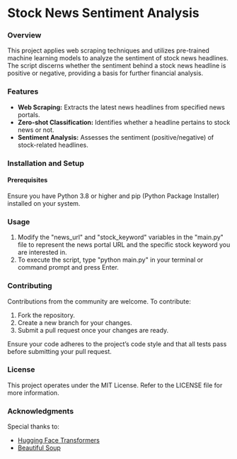 # Stock News Sentiment Analysis

### Overview
This project applies web scraping techniques and utilizes pre-trained machine learning models to analyze the sentiment of stock news headlines. The script discerns whether the sentiment behind a stock news headline is positive or negative, providing a basis for further financial analysis.

### Features
- **Web Scraping:** Extracts the latest news headlines from specified news portals.
- **Zero-shot Classification:** Identifies whether a headline pertains to stock news or not.
- **Sentiment Analysis:** Assesses the sentiment (positive/negative) of stock-related headlines.

### Installation and Setup

#### Prerequisites
Ensure you have Python 3.8 or higher and pip (Python Package Installer) installed on your system.

### Usage

1. Modify the "news_url" and "stock_keyword" variables in the "main.py" file to represent the news portal URL and the specific stock keyword you are interested in.
2. To execute the script, type "python main.py" in your terminal or command prompt and press Enter.

### Contributing
Contributions from the community are welcome. To contribute:
1. Fork the repository.
2. Create a new branch for your changes.
3. Submit a pull request once your changes are ready.

Ensure your code adheres to the project’s code style and that all tests pass before submitting your pull request.

### License
This project operates under the MIT License. Refer to the LICENSE file for more information.

### Acknowledgments
Special thanks to:
- [Hugging Face Transformers](https://huggingface.co/transformers/)
- [Beautiful Soup](https://www.crummy.com/software/BeautifulSoup/bs4/doc/)
